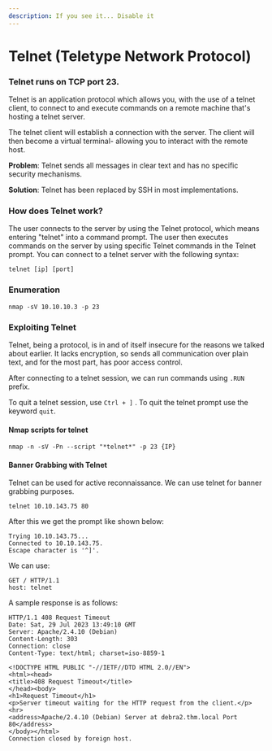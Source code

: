 ```yaml
---
description: If you see it... Disable it
---
```


# Telnet (Teletype Network Protocol)

### Telnet runs on **TCP port 23.**

Telnet is an application protocol which allows you, with the use of a telnet client, to connect to and execute commands on a remote machine that's hosting a telnet server.

The telnet client will establish a connection with the server. The client will then become a virtual terminal- allowing you to interact with the remote host.

**Problem**: Telnet sends all messages in clear text and has no specific security mechanisms.&#x20;

**Solution**: Telnet has been replaced by SSH in most implementations.

### How does Telnet work?

The user connects to the server by using the Telnet protocol, which means entering "telnet" into a command prompt. The user then executes commands on the server by using specific Telnet commands in the Telnet prompt. You can connect to a telnet server with the following syntax:

```
telnet [ip] [port]
```

### Enumeration

```
nmap -sV 10.10.10.3 -p 23
```

### Exploiting Telnet

Telnet, being a protocol, is in and of itself insecure for the reasons we talked about earlier. It lacks encryption, so sends all communication over plain text, and for the most part, has poor access control.

After connecting to a telnet session, we can run commands using `.RUN` prefix.

To quit a telnet session, use `Ctrl + ]` . To quit the telnet prompt use the keyword `quit`.

#### Nmap scripts for telnet

```
nmap -n -sV -Pn --script "*telnet*" -p 23 {IP} 
```

#### Banner Grabbing with Telnet

Telnet can be used for active reconnaissance. We can use telnet for banner grabbing purposes.

```
telnet 10.10.143.75 80
```

After this we get the prompt like shown below:

```
Trying 10.10.143.75...
Connected to 10.10.143.75.
Escape character is '^]'.
```

We can use:

```
GET / HTTP/1.1
host: telnet
```

A sample response is as follows:

```
HTTP/1.1 408 Request Timeout
Date: Sat, 29 Jul 2023 13:49:10 GMT
Server: Apache/2.4.10 (Debian)
Content-Length: 303
Connection: close
Content-Type: text/html; charset=iso-8859-1

<!DOCTYPE HTML PUBLIC "-//IETF//DTD HTML 2.0//EN">
<html><head>
<title>408 Request Timeout</title>
</head><body>
<h1>Request Timeout</h1>
<p>Server timeout waiting for the HTTP request from the client.</p>
<hr>
<address>Apache/2.4.10 (Debian) Server at debra2.thm.local Port 80</address>
</body></html>
Connection closed by foreign host.
```
